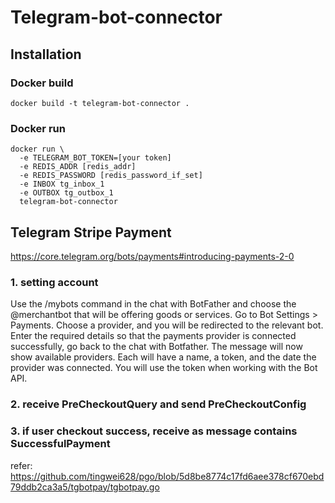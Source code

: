 # Telegram-bot-connector

## Installation


### Docker build
```
docker build -t telegram-bot-connector .
```

### Docker run
```
docker run \
  -e TELEGRAM_BOT_TOKEN=[your token]
  -e REDIS_ADDR [redis_addr]
  -e REDIS_PASSWORD [redis_password_if_set]
  -e INBOX tg_inbox_1
  -e OUTBOX tg_outbox_1
  telegram-bot-connector
```



## Telegram Stripe Payment

https://core.telegram.org/bots/payments#introducing-payments-2-0

### 1. setting account

Use the /mybots command in the chat with BotFather and choose the @merchantbot that will be offering goods or services.
Go to Bot Settings > Payments.
Choose a provider, and you will be redirected to the relevant bot.
Enter the required details so that the payments provider is connected successfully, go back to the chat with Botfather.
The message will now show available providers. Each will have a name, a token, and the date the provider was connected.
You will use the token when working with the Bot API.


### 2. receive PreCheckoutQuery and send PreCheckoutConfig

### 3. if user checkout success, receive as message contains SuccessfulPayment


refer: https://github.com/tingwei628/pgo/blob/5d8be8774c17fd6aee378cf670ebd79ddb2ca3a5/tgbotpay/tgbotpay.go